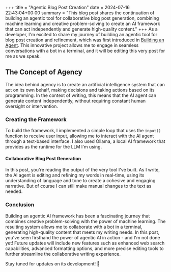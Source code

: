 +++
title = "Agentic Blog Post Creation"
date = 2024-07-16 22:43:04+00:00
summary = "This blog post shares the continuation of building an agentic tool for collaborative blog post generation, combining machine learning and creative problem-solving to create an AI framework that can act independently and generate high-quality content."
+++
As a developer, I'm excited to share my journey of building an agentic tool for blog post creation and refinement, which was first introduced in [Building an Agent](/posts/building-an-agent). This innovative project allows me to engage in seamless conversations with a bot in a terminal, and it will be editing this very post for me as we speak.

## The Concept of Agency

The idea behind agency is to create an artificial intelligence system that can act on its own behalf, making decisions and taking actions based on its programming. In the context of writing, this means that the AI agent can generate content independently, without requiring constant human oversight or intervention.

### Creating the Framework

To build the framework, I implemented a simple loop that uses the `input()` function to receive user input, allowing me to interact with the AI agent through a text-based interface. I also used Ollama, a local AI framework that provides as the runtime for the LLM I'm using.

#### Collaborative Blog Post Generation

In this post, you're reading the output of the very tool I've built. As I write, the AI agent is editing and refining my words in real-time, using its understanding of language and tone to create a cohesive and engaging narrative. But of course I can still make manual changes to the text as needed.

### Conclusion

Building an agentic AI framework has been a fascinating journey that combines creative problem-solving with the power of machine learning. The resulting system allows me to collaborate with a bot in a terminal, generating high-quality content that meets my writing needs. In this post, you've seen firsthand the power of agentic AI in action - and I'm not done yet! Future updates will include new features such as enhanced web search capabilities, advanced formatting options, and more precise editing tools to further streamline the collaborative writing experience.

Stay tuned for updates on its development! :rocket:
